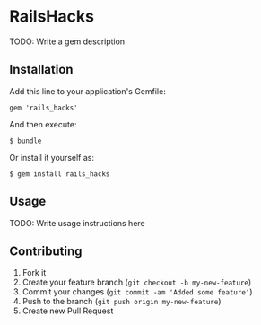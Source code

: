 # RailsHacks

TODO: Write a gem description

## Installation

Add this line to your application's Gemfile:

    gem 'rails_hacks'

And then execute:

    $ bundle

Or install it yourself as:

    $ gem install rails_hacks

## Usage

TODO: Write usage instructions here

## Contributing

1. Fork it
2. Create your feature branch (`git checkout -b my-new-feature`)
3. Commit your changes (`git commit -am 'Added some feature'`)
4. Push to the branch (`git push origin my-new-feature`)
5. Create new Pull Request

